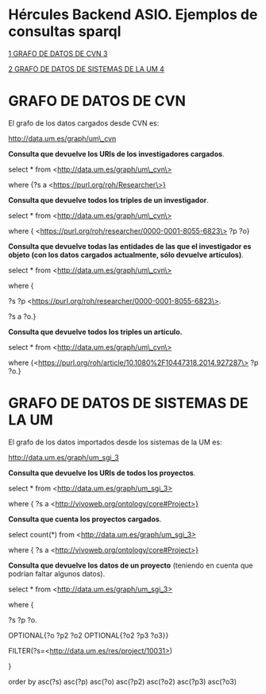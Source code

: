 # Hércules Backend ASIO. Ejemplos de consultas sparql

[1 GRAFO DE DATOS DE CVN 3](#grafo-de-datos-de-cvn)

[2 GRAFO DE DATOS DE SISTEMAS DE LA UM
4](#grafo-de-datos-de-sistemas-de-la-um)

GRAFO DE DATOS DE CVN
=====================

El grafo de los datos cargados desde CVN es:

http://data.um.es/graph/um\_cvn

**Consulta que devuelve los URIs de los investigadores cargados**.

select \* from \<http://data.um.es/graph/um\_cvn\>

where {?s a \<https://purl.org/roh/Researcher\>}

**Consulta que devuelve todos los triples de un investigador**.

select \* from \<http://data.um.es/graph/um\_cvn\>

where { \<https://purl.org/roh/researcher/0000-0001-8055-6823\> ?p ?o}

**Consulta que devuelve todas las entidades de las que el investigador
es objeto (**con los datos cargados actualmente, sólo devuelve
artículos**)**.

select \* from \<http://data.um.es/graph/um\_cvn\>

where {

?s ?p \<https://purl.org/roh/researcher/0000-0001-8055-6823\>.

?s a ?o.}

**Consulta que devuelve todos los triples un artículo.**

select \* from \<http://data.um.es/graph/um\_cvn\>

where {\<https://purl.org/roh/article/10.1080%2F10447318.2014.927287\>
?p ?o.}

GRAFO DE DATOS DE SISTEMAS DE LA UM
===================================

El grafo de los datos importados desde los sistemas de la UM es:

http://data.um.es/graph/um_sgi_3

**Consulta que devuelve los URIs de todos los proyectos**.

select \* from \<http://data.um.es/graph/um_sgi_3>

where { ?s a \<http://vivoweb.org/ontology/core#Project>}

**Consulta que cuenta los proyectos cargados**.

select count(\*) from \<http://data.um.es/graph/um_sgi_3>

where { ?s a \<http://vivoweb.org/ontology/core#Project>}

**Consulta que devuelve los datos de un proyecto** (teniendo en cuenta
que podrían faltar algunos datos).

select \* from \<http://data.um.es/graph/um_sgi_3>

where {

?s ?p ?o.

OPTIONAL{?o ?p2 ?o2 OPTIONAL{?o2 ?p3 ?o3}}

FILTER(?s=\<http://data.um.es/res/project/10031>)

}

order by asc(?s) asc(?p) asc(?o) asc(?p2) asc(?o2) asc(?p3) asc(?o3)

